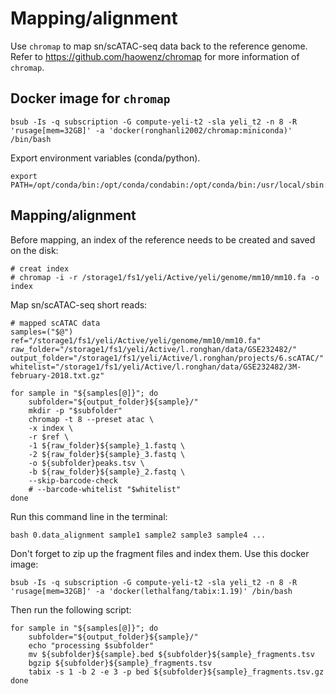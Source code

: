 # Mapping/alignment
Use `chromap` to map sn/scATAC-seq data back to the reference genome. Refer to https://github.com/haowenz/chromap for more information of `chromap`.

## Docker image for `chromap`
```
bsub -Is -q subscription -G compute-yeli-t2 -sla yeli_t2 -n 8 -R 'rusage[mem=32GB]' -a 'docker(ronghanli2002/chromap:miniconda)' /bin/bash
```
Export environment variables (conda/python).
```
export PATH=/opt/conda/bin:/opt/conda/condabin:/opt/conda/bin:/usr/local/sbin:/usr/local/bin:/usr/sbin:/usr/bin:/sbin:/bin
```

## Mapping/alignment
Before mapping, an index of the reference needs to be created and saved on the disk:
```
# creat index
# chromap -i -r /storage1/fs1/yeli/Active/yeli/genome/mm10/mm10.fa -o index
```

Map sn/scATAC-seq short reads:
```
# mapped scATAC data
samples=("$@")
ref="/storage1/fs1/yeli/Active/yeli/genome/mm10/mm10.fa"
raw_folder="/storage1/fs1/yeli/Active/l.ronghan/data/GSE232482/"
output_folder="/storage1/fs1/yeli/Active/l.ronghan/projects/6.scATAC/"
whitelist="/storage1/fs1/yeli/Active/l.ronghan/data/GSE232482/3M-february-2018.txt.gz"

for sample in "${samples[@]}"; do
    subfolder="${output_folder}${sample}/"
    mkdir -p "$subfolder"
    chromap -t 8 --preset atac \
    -x index \
    -r $ref \
    -1 ${raw_folder}${sample}_1.fastq \
    -2 ${raw_folder}${sample}_3.fastq \
    -o ${subfolder}peaks.tsv \
    -b ${raw_folder}${sample}_2.fastq \
    --skip-barcode-check
    # --barcode-whitelist "$whitelist"
done
```

Run this command line in the terminal:
```
bash 0.data_alignment sample1 sample2 sample3 sample4 ...
```

Don't forget to zip up the fragment files and index them. Use this docker image:
```
bsub -Is -q subscription -G compute-yeli-t2 -sla yeli_t2 -n 8 -R 'rusage[mem=32GB]' -a 'docker(lethalfang/tabix:1.19)' /bin/bash
```
Then run the following script:
```
for sample in "${samples[@]}"; do
    subfolder="${output_folder}${sample}/"
    echo "processing $subfolder"
    mv ${subfolder}${sample}.bed ${subfolder}${sample}_fragments.tsv
    bgzip ${subfolder}${sample}_fragments.tsv
    tabix -s 1 -b 2 -e 3 -p bed ${subfolder}${sample}_fragments.tsv.gz
done
```
